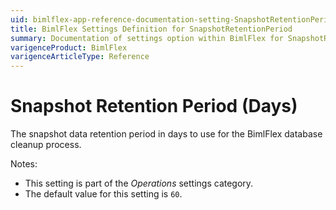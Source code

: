 ```yaml
---
uid: bimlflex-app-reference-documentation-setting-SnapshotRetentionPeriod
title: BimlFlex Settings Definition for SnapshotRetentionPeriod
summary: Documentation of settings option within BimlFlex for SnapshotRetentionPeriod
varigenceProduct: BimlFlex
varigenceArticleType: Reference
---
```


# Snapshot Retention Period (Days)

The snapshot data retention period in days to use for the BimlFlex database cleanup process.

Notes:

* This setting is part of the *Operations* settings category.
* The default value for this setting is `60`.

